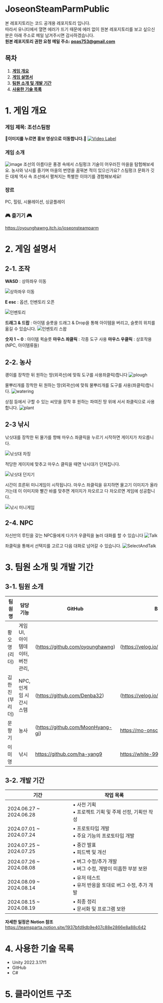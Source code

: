 # JoseonSteamParmPublic
본 레포지토리는 코드 공개용 레포지토리 입니다. <br>
따라서 유니티에서 열면 에러가 뜨기 때문에 에러 없이 원본 레포지토리를 보고 싶으신 분은 아래 주소로 메일 남겨주시면 감사하겠습니다.<br>
**원본 레포지토리 권한 요청 메일 주소: poas753@gmail.com**

## 목차

1. [**게임 개요**](#1.-게임-개요)
2. [**게임 설명서**](#2.-게임-설명서)
3. [**팀원 소개 및 개발 기간**](#3.-팀원-소개-및-개발-기간)
4. [**사용한 기술 목록**](#4.-사용한-기술-목록)



# 1. 게임 개요

### 게임 제목: 조선스팀팜

**🎥이미지를 누르면 홍보 영상으로 이동합니다.🎥**
[![Video Label](https://github.com/user-attachments/assets/9a941b7c-9c36-404b-9fd1-2250749f6500)](https://youtu.be/ccqwykvlXBE)

### 게임 소개
![image](https://github.com/user-attachments/assets/42387797-6e47-4906-8803-6745421bd822)
조선의 아름다운 풍경 속에서 스팀펑크 기술이 어우러진 마을을 탐험해보세요.
농사와 낚시를 즐기며 마을의 번영을 꿈꿔본 적이 있으신가요?
스팀펑크 문화가 깃든 대체 역사 속 조선에서 펼쳐지는 특별한 이야기를 경험해보세요!

### 장르
PC, 힐링, 시뮬레이션, 싱글플레이 

### 🎮 즐기기 🎮
https://oyounghawng.itch.io/joseonsteamparm

# 2. 게임 설명서
## 2-1. 조작

**WASD** : 상하좌우 이동

![상하좌우 이동](https://github.com/user-attachments/assets/8866e2cd-a125-4a7e-b897-31bb3bac026e)

**E esc** : 옵션, 인벤토리 오픈

![인벤토리](https://github.com/user-attachments/assets/aba1a155-4994-425c-9f3a-04dcb6ddb5d6)


**드래그 & 드랍** : 아이템 슬릇을 드래그 & Drop을 통해 아이템을 버리고, 슬릇의 위치를 옮길 수 있습니다.
![인벤토리 스왑](https://github.com/user-attachments/assets/d939295e-33eb-4a8c-9dee-140c03753748)

**숫자 1 ~ 0** : 아이템 퀵슬릇
**마우스 좌클릭** : 각종 도구 사용
**마우스 우클릭** : 상호작용(NPC, 아이템류들)
## 2-2. 농사
괭이를 장착한 뒤 원하는 땅(외곽선)에 맞춰 도구를 사용좌클릭)합니다
![plough](https://github.com/user-attachments/assets/78355dab-ee6f-4eaa-aa89-214a891fb570)

물뿌리개를 장착한 뒤 원하는 땅(외곽선)에 맞춰 물뿌리개를 도구를 사용(좌클릭)합니다.
![watering](https://github.com/user-attachments/assets/1076e555-7c76-4d0d-8777-4509430d14bf)

상점 등에서 구할 수 있는 씨앗을 장착 후 원하는 파여진 땅 위에 서서 좌클릭으로 사용합니다.
![plant](https://github.com/user-attachments/assets/052b006c-be7f-4b1e-9fae-e396b8675d7a)

## 2-3 낚시

낚싯대를 장착한 뒤 물가를 향해 마우스 좌클릭을 누르기 시작하면 게이지가 차오릅니다.

![낚싯대 차징](https://github.com/user-attachments/assets/f4c40a20-9c8c-4d2c-8db3-9b1643bbe3bc)

적당한 게이지에 맞추고 마우스 클릭을 때면 낚시대가 던져집니다.

![낚싯대 던지기](https://github.com/user-attachments/assets/4302ba4c-8df2-4227-ac36-8ae4324e2d00)

시간이 흐른뒤 미니게임이 시작됩니다. 마우스 좌클릭을 유지하면 물고기 이미지가 올라가는데 이 이미지와 빨간 바를 맞추면 게이지가 차오르고 다 차오르면 게임에 성공합니다.

![낚시 미니게임](https://github.com/user-attachments/assets/f5d5ea60-b1b7-4747-994e-c9b7f1830999)

## 2-4. NPC

자신만의 루틴을 갖는 NPC들에게 다가가 우클릭을 눌러 대화를 할 수 있습니다
![Talk](https://github.com/user-attachments/assets/97c2a0cf-9b2b-4536-8ac4-9207e630c8aa)

좌클릭을 통해서 선택지를 고르고 다음 대화로 넘어갈 수 있습니다.
![SelectAndTalk](https://github.com/user-attachments/assets/c1e3b42c-65c4-4865-864f-60738bdb4bb9)

# 3. 팀원 소개 및 개발 기간

## 3-1. 팀원 소개
| 팀원명 | 담당 기능 | GitHub | Blog |
| --- | --- | --- | --- |
|황오영(리더)| 게임UI, 아이템데이터, 버전 관리, | (https://github.com/oyounghawng) | (https://velog.io/@poas753/posts) |
|김한진(부리더)| NPC, 인게임 시간시스템 | (https://github.com/Denba32) | (https://velog.io/@kspo123/posts) |
|문향기| 농사 | (https://github.com/MoonHyang-gi) | https://mo-onscent.tistory.com/ |
|이미영| 낚시 | https://github.com/ha-yang9 | https://white-99.tistory.com/ |

## 3-2. 개발 기간

| 기간 | 작업 목록 |
| --- | --- |
| 2024.06.27 ~ 2024.06.28 | • 사전 기획<br> • 프로젝트 기획 및 주제 선정, 기획안 작성<br>|
| 2024.07.01 ~ 2024.07.24 | • 프로토타입 개발<br> • 주요 기능의 프로토타입 개발|
| 2024.07.25 ~ 2024.07.25 | • 중간 발표<br> • 피드백 및 개선|
| 2024.07.26 ~ 2024.08.08 | • 버그 수정/추가 개발<br> • 버그 수정, 개발이 미흡한 부분 보완<br>|
| 2024.08.09 ~ 2024.08.14 | • 유저 테스트<br> • 유저 반응을 토대로 버그 수정, 추가 개발<br>|
| 2024.08.15 ~ 2024.08.19 | • 최종 정리<br> • 문서화 및 프로그램 보완<br>|

**자세한 일정은 Notion 참조**
https://teamsparta.notion.site/1937bfd9db9e407c88e2866e8a88c642

# 4. 사용한 기술 목록
- Unity 2022.3.17f1
- GitHub
- C#

# 5. 클라이언트 구조
